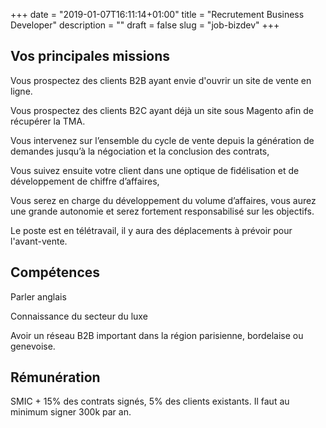 +++
date = "2019-01-07T16:11:14+01:00"
title = "Recrutement Business Developer"
description = ""
draft = false
slug = "job-bizdev"
+++

## Vos principales missions

Vous prospectez des clients B2B ayant envie d'ouvrir un site de vente en ligne. 

Vous prospectez des clients B2C ayant déjà un site sous Magento afin de récupérer la TMA. 

Vous intervenez sur l’ensemble du cycle de vente depuis la génération de demandes jusqu’à la négociation et la conclusion des contrats, 

Vous suivez ensuite votre client dans une optique de fidélisation et de développement de chiffre d’affaires, 

Vous serez en charge du développement du volume d’affaires, vous aurez une grande autonomie et serez fortement responsabilisé sur les objectifs. 

Le poste est en télétravail, il y aura des déplacements à prévoir pour l'avant-vente.

## Compétences

Parler anglais

Connaissance du secteur du luxe

Avoir un réseau B2B important dans la région parisienne, bordelaise ou genevoise.

## Rémunération

SMIC + 15% des contrats signés, 5% des clients existants. Il faut au minimum signer 300k par an.